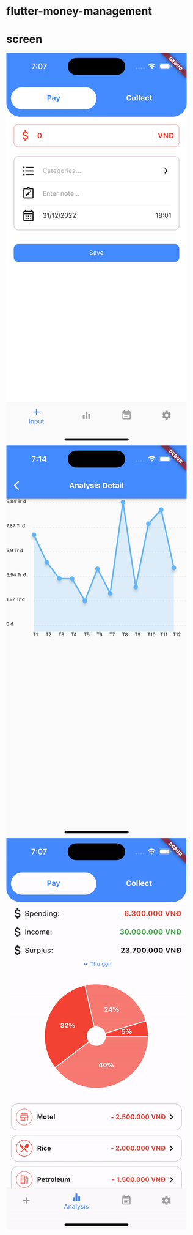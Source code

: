 # flutter-money-management

# screen

![Alt text](./docs/images/image1.png "Optional title")
![Alt text](./docs/images/image2.png "Optional title")
![Alt text](./docs/images/image_analysis.gif "Optional title")
